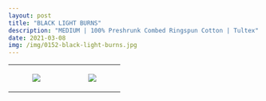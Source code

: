 ```yaml
---
layout: post
title: "BLACK LIGHT BURNS"
description: "MEDIUM | 100% Preshrunk Combed Ringspun Cotton | Tultex"
date: 2021-03-08
img: /img/0152-black-light-burns.jpg
---
```




<table style="width:100%;"><tr><td style="vertical-align:top;">
      <figure class="tmblr-full" data-orig-height="2048" data-orig-width="1365" data-orig-src="https://concertshirts.netlify.app/shirts/0152/0152-01.jpg"><img src="https://64.media.tumblr.com/2d19b259fd13e9132b31e27a7baabaf6/562cc2c08e3a60c0-66/s540x810/75f7ab0ca0fd08090ce86a338f284d49e41bbdb2.jpg" data-orig-height="2048" data-orig-width="1365" data-orig-src="https://concertshirts.netlify.app/shirts/0152/0152-01.jpg"/></figure></td>
    <td style="vertical-align:top;">
      <figure class="tmblr-full" data-orig-height="2048" data-orig-width="1365" data-orig-src="https://concertshirts.netlify.app/shirts/0152/0152-02.jpg"><img src="https://64.media.tumblr.com/69bccfd7815eaf4c85d9d456ca1b3bb4/562cc2c08e3a60c0-c6/s540x810/89b6a3f389779a21550b6a1c76e2c8f422665b6d.jpg" data-orig-height="2048" data-orig-width="1365" data-orig-src="https://concertshirts.netlify.app/shirts/0152/0152-02.jpg"/></figure></td>
  </tr></table>
